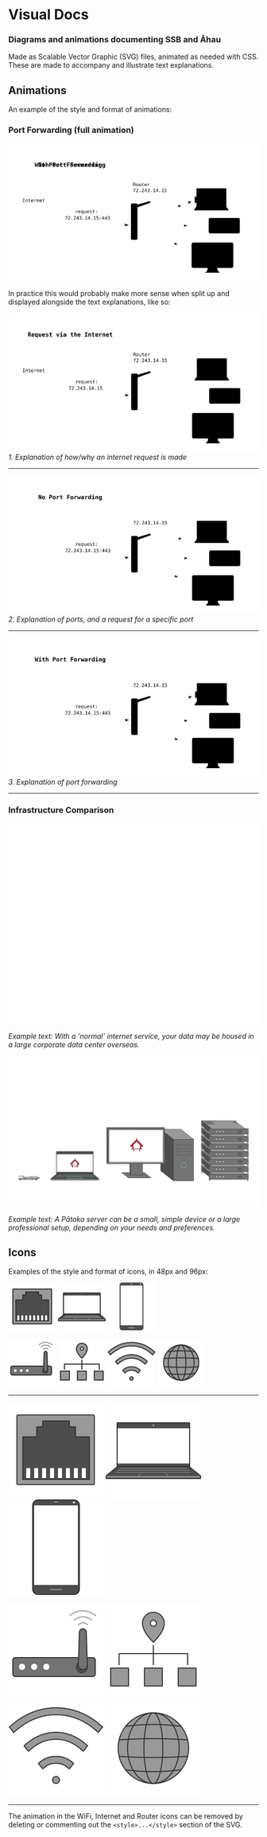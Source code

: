 # Visual Docs
### Diagrams and animations documenting SSB and Āhau

Made as Scalable Vector Graphic (SVG) files, animated as needed with CSS.
These are made to accompany and illustrate text explanations.

## Animations
An example of the style and format of animations:

### Port Forwarding (full animation)
![](svg/port-forwarding.svg)

In practice this would probably make more sense when split up and displayed alongside the text explanations, like so:

![](svg/port-forwarding_01_scenario.svg)
_1. Explanation of how/why an internet request is made_

----
![](svg/port-forwarding_02_no-port-forwarding.svg)
_2. Explanation of ports, and a request for a specific port_

----
![](svg/port-forwarding_03_with-port-forwarding.svg)
_3. Explanation of port forwarding_

----

### Infrastructure Comparison 

![](svg/corporate-server.svg)

_Example text: With a 'normal' internet service, your data may be housed in a large corporate data center overseas._

![](svg/alternative-servers.svg)

_Example text: A Pātaka server can be a small, simple device or a large professional setup, depending on your needs and preferences._

## Icons

Examples of the style and format of icons, in 48px and 96px:

![Ethernet icon (48px)](svg/icons/ethernet_48.svg) ![Laptop icon (48px)](svg/icons/laptop_48.svg) ![Mobile icon (48px)](svg/icons/mobile_48.svg)

![Router icon (48px)](svg/icons/router_48.svg) ![Static IP Address icon(48px)](svg/icons/static-ip_48.svg)
![WiFi icon(48px)](svg/icons/wifi_48.svg) ![Internet icon(48px)](svg/icons/internet_48.svg)

----
![Ethernet icon (96px)](svg/icons/ethernet_96.svg) ![Laptop icon (96px)](svg/icons/laptop_96.svg) ![Mobile icon (96px)](svg/icons/mobile_96.svg)

![Router icon (96px)](svg/icons/router_96.svg) ![Static IP Address icon(96px)](svg/icons/static-ip_96.svg) ![WiFi icon(96px)](svg/icons/wifi_96.svg) ![Internet icon(96px)](svg/icons/internet_96.svg)

----

The animation in the WiFi, Internet and Router icons can be removed by deleting or commenting out the `<style>...</style>` section of the SVG.